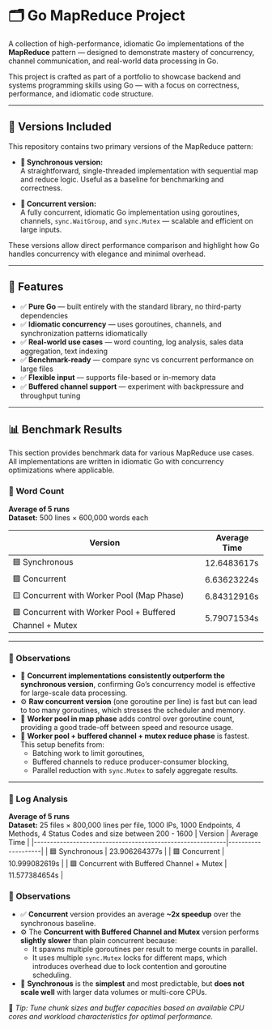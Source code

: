 # 🗂 Go MapReduce Project

A collection of high-performance, idiomatic Go implementations of the **MapReduce** pattern — designed to demonstrate mastery of concurrency, channel communication, and real-world data processing in Go.

This project is crafted as part of a portfolio to showcase backend and systems programming skills using Go — with a focus on correctness, performance, and idiomatic code structure.

---

## 🧠 Versions Included

This repository contains two primary versions of the MapReduce pattern:

- **🔹 Synchronous version:**  
  A straightforward, single-threaded implementation with sequential map and reduce logic. Useful as a baseline for benchmarking and correctness.

- **🔹 Concurrent version:**  
  A fully concurrent, idiomatic Go implementation using goroutines, channels, `sync.WaitGroup`, and `sync.Mutex` — scalable and efficient on large inputs.

These versions allow direct performance comparison and highlight how Go handles concurrency with elegance and minimal overhead.

---

## 🚀 Features

- ✅ **Pure Go** — built entirely with the standard library, no third-party dependencies
- ✅ **Idiomatic concurrency** — uses goroutines, channels, and synchronization patterns idiomatically
- ✅ **Real-world use cases** — word counting, log analysis, sales data aggregation, text indexing
- ✅ **Benchmark-ready** — compare sync vs concurrent performance on large files
- ✅ **Flexible input** — supports file-based or in-memory data
- ✅ **Buffered channel support** — experiment with backpressure and throughput tuning

---

## 📊 Benchmark Results

This section provides benchmark data for various MapReduce use cases. All implementations are written in idiomatic Go with concurrency optimizations where applicable.

### 🧪 Word Count

**Average of 5 runs**  
**Dataset:** 500 lines × 600,000 words each

| Version                                                  | Average Time       |
|-----------------------------------------------------------|--------------------|
| 🟦 Synchronous                                             | 12.6483617s        |
| 🟩 Concurrent                                              | 6.63623224s        |
| 🟨 Concurrent with Worker Pool (Map Phase)                 | 6.84312916s        |
| 🟪 Concurrent with Worker Pool + Buffered Channel + Mutex | 5.79071534s        |

---

### 📝 Observations

- 🔁 **Concurrent implementations consistently outperform the synchronous version**, confirming Go’s concurrency model is effective for large-scale data processing.
- ⚙️ **Raw concurrent version** (one goroutine per line) is fast but can lead to too many goroutines, which stresses the scheduler and memory.
- 👷 **Worker pool in map phase** adds control over goroutine count, providing a good trade-off between speed and resource usage.
- 🚀 **Worker pool + buffered channel + mutex reduce phase** is fastest. This setup benefits from:
  - Batching work to limit goroutines,
  - Buffered channels to reduce producer-consumer blocking,
  - Parallel reduction with `sync.Mutex` to safely aggregate results.

---

### 🧪 Log Analysis

**Average of 5 runs**  
**Dataset:** 25 files × 800,000 lines per file, 1000 IPs, 1000 Endpoints, 4 Methods, 4 Status Codes and size between 200 - 1600
| Version                                                  | Average Time       |
|-----------------------------------------------------------|--------------------|
| 🟦 Synchronous                                             | 23.906264377s        |
| 🟩 Concurrent                                              | 10.999082619s        |
| 🟪 Concurrent with Buffered Channel + Mutex | 11.577384654s        |

### 📝 Observations

- ✅ **Concurrent** version provides an average **~2x speedup** over the synchronous baseline.
- ⚙️ The **Concurrent with Buffered Channel and Mutex** version performs **slightly slower** than plain concurrent because:
  - It spawns multiple goroutines per result to merge counts in parallel.
  - It uses multiple `sync.Mutex` locks for different maps, which introduces overhead due to lock contention and goroutine scheduling.
- 🧵 **Synchronous** is the **simplest** and most predictable, but **does not scale well** with larger data volumes or multi-core CPUs.


📌 *Tip: Tune chunk sizes and buffer capacities based on available CPU cores and workload characteristics for optimal performance.*

